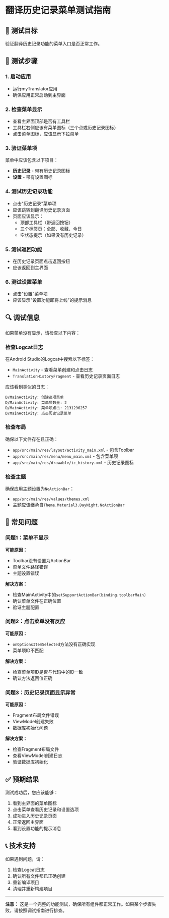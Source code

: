 # 翻译历史记录菜单测试指南

## 🎯 测试目标

验证翻译历史记录功能的菜单入口是否正常工作。

## 📱 测试步骤

### 1. 启动应用
- 运行myTranslator应用
- 确保应用正常启动到主界面

### 2. 检查菜单显示
- 查看主界面顶部是否有工具栏
- 工具栏右侧应该有菜单图标（三个点或历史记录图标）
- 点击菜单图标，应该显示下拉菜单

### 3. 验证菜单项
菜单中应该包含以下项目：
- **历史记录** - 带有历史记录图标
- **设置** - 带有设置图标

### 4. 测试历史记录功能
- 点击"历史记录"菜单项
- 应该跳转到翻译历史记录页面
- 页面应该显示：
  - 顶部工具栏（带返回按钮）
  - 三个标签页：全部、收藏、今日
  - 空状态提示（如果没有历史记录）

### 5. 测试返回功能
- 在历史记录页面点击返回按钮
- 应该返回到主界面

### 6. 测试设置菜单
- 点击"设置"菜单项
- 应该显示"设置功能即将上线"的提示消息

## 🔍 调试信息

如果菜单没有显示，请检查以下内容：

### 检查Logcat日志
在Android Studio的Logcat中搜索以下标签：
- `MainActivity` - 查看菜单创建和点击日志
- `TranslationHistoryFragment` - 查看历史记录页面日志

应该看到类似的日志：
```
D/MainActivity: 创建选项菜单
D/MainActivity: 菜单项数量: 2
D/MainActivity: 菜单项点击: 2131296257
D/MainActivity: 点击历史记录菜单
```

### 检查布局
确保以下文件存在且正确：
- `app/src/main/res/layout/activity_main.xml` - 包含Toolbar
- `app/src/main/res/menu/menu_main.xml` - 包含菜单项
- `app/src/main/res/drawable/ic_history.xml` - 历史记录图标

### 检查主题
确保应用主题设置为`NoActionBar`：
- `app/src/main/res/values/themes.xml`
- 主题应该继承自`Theme.Material3.DayNight.NoActionBar`

## 🐛 常见问题

### 问题1：菜单不显示
**可能原因：**
- Toolbar没有设置为ActionBar
- 菜单文件路径错误
- 主题设置错误

**解决方案：**
- 检查MainActivity中的`setSupportActionBar(binding.toolbarMain)`
- 确认菜单文件在正确位置
- 验证主题配置

### 问题2：点击菜单没有反应
**可能原因：**
- `onOptionsItemSelected`方法没有正确实现
- 菜单项ID不匹配

**解决方案：**
- 检查菜单项ID是否与代码中的ID一致
- 确认方法返回值正确

### 问题3：历史记录页面显示异常
**可能原因：**
- Fragment布局文件错误
- ViewModel创建失败
- 数据库初始化问题

**解决方案：**
- 检查Fragment布局文件
- 查看ViewModel创建日志
- 验证数据库初始化

## ✅ 预期结果

测试成功后，您应该能够：
1. 看到主界面的菜单图标
2. 点击菜单查看历史记录和设置选项
3. 成功进入历史记录页面
4. 正常返回主界面
5. 看到设置功能的提示消息

## 📞 技术支持

如果遇到问题，请：
1. 检查Logcat日志
2. 确认所有文件都已正确创建
3. 重新编译项目
4. 清理并重新构建项目

---

**注意：** 这是一个完整的功能测试，确保所有组件都正常工作。如果某个步骤失败，请按照调试指南进行排查。
